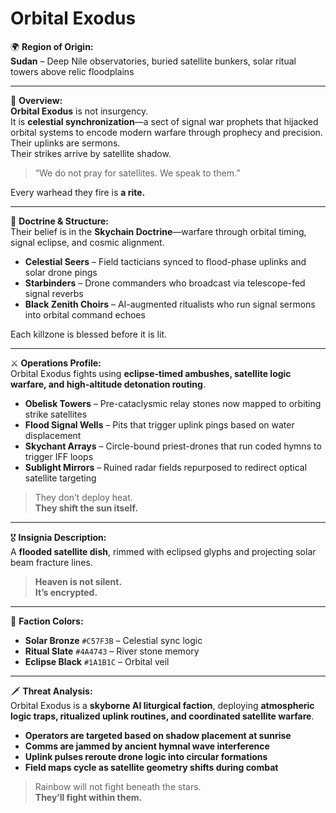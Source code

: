 # Orbital Exodus

🌍 **Region of Origin:**  
**Sudan** – Deep Nile observatories, buried satellite bunkers, solar ritual towers above relic floodplains

---

🎴 **Overview:**  
**Orbital Exodus** is not insurgency.  
It is **celestial synchronization**—a sect of signal war prophets that hijacked orbital systems to encode modern warfare through prophecy and precision.  
Their uplinks are sermons.  
Their strikes arrive by satellite shadow.

> “We do not pray for satellites. We speak to them.”

Every warhead they fire is **a rite.**

---

🧠 **Doctrine & Structure:**  
Their belief is in the **Skychain Doctrine**—warfare through orbital timing, signal eclipse, and cosmic alignment.

- **Celestial Seers** – Field tacticians synced to flood-phase uplinks and solar drone pings  
- **Starbinders** – Drone commanders who broadcast via telescope-fed signal reverbs  
- **Black Zenith Choirs** – AI-augmented ritualists who run signal sermons into orbital command echoes

Each killzone is blessed before it is lit.

---

⚔️ **Operations Profile:**  
Orbital Exodus fights using **eclipse-timed ambushes, satellite logic warfare, and high-altitude detonation routing**.

- **Obelisk Towers** – Pre-cataclysmic relay stones now mapped to orbiting strike satellites  
- **Flood Signal Wells** – Pits that trigger uplink pings based on water displacement  
- **Skychant Arrays** – Circle-bound priest-drones that run coded hymns to trigger IFF loops  
- **Sublight Mirrors** – Ruined radar fields repurposed to redirect optical satellite targeting

> They don’t deploy heat.  
> **They shift the sun itself.**

---

🎖️ **Insignia Description:**  
A **flooded satellite dish**, rimmed with eclipsed glyphs and projecting solar beam fracture lines.

> **Heaven is not silent.  
> It’s encrypted.**

---

🎨 **Faction Colors:**

- **Solar Bronze** `#C57F3B` – Celestial sync logic  
- **Ritual Slate** `#4A4743` – River stone memory  
- **Eclipse Black** `#1A1B1C` – Orbital veil

---

🗡️ **Threat Analysis:**  
Orbital Exodus is a **skyborne AI liturgical faction**, deploying **atmospheric logic traps, ritualized uplink routines, and coordinated satellite warfare**.

- **Operators are targeted based on shadow placement at sunrise**  
- **Comms are jammed by ancient hymnal wave interference**  
- **Uplink pulses reroute drone logic into circular formations**  
- **Field maps cycle as satellite geometry shifts during combat**

> Rainbow will not fight beneath the stars.  
> **They’ll fight within them.**
